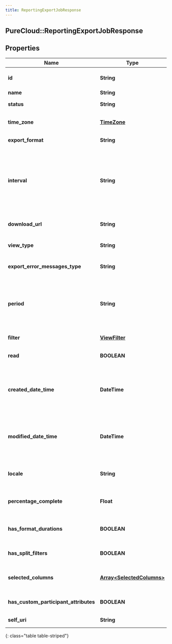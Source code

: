```yaml
---
title: ReportingExportJobResponse
---
```

## PureCloud::ReportingExportJobResponse

## Properties

|Name | Type | Description | Notes|
|------------ | ------------- | ------------- | -------------|
| **id** | **String** | The globally unique identifier for the object. | [optional] |
| **name** | **String** |  | [optional] |
| **status** | **String** | The current status of the export request | |
| **time_zone** | [**TimeZone**](TimeZone.html) | The requested timezone of the exported data | |
| **export_format** | **String** | The requested format of the exported data | |
| **interval** | **String** | The time period used to limit the the exported data. Intervals are represented as an ISO-8601 string. For example: YYYY-MM-DDThh:mm:ss/YYYY-MM-DDThh:mm:ss | [optional] |
| **download_url** | **String** | The url to download the request if it&#39;s status is completed | [optional] |
| **view_type** | **String** | The type of view export job to be created | |
| **export_error_messages_type** | **String** | The error message in case the export request failed | [optional] |
| **period** | **String** | The Period of the request in which to break down the intervals. Periods are represented as an ISO-8601 string. For example: P1D or P1DT12H | [optional] |
| **filter** | [**ViewFilter**](ViewFilter.html) | Filters to apply to create the view | |
| **read** | **BOOLEAN** | Indicates if the request has been marked as read | |
| **created_date_time** | **DateTime** | The created date/time of the request. Date time is represented as an ISO-8601 string. For example: yyyy-MM-ddTHH:mm:ss.SSSZ | |
| **modified_date_time** | **DateTime** | The last modified date/time of the request. Date time is represented as an ISO-8601 string. For example: yyyy-MM-ddTHH:mm:ss.SSSZ | |
| **locale** | **String** | The locale use for localization of the exported data, i.e. en-us, es-mx   | |
| **percentage_complete** | **Float** | The percentage of the job that has completed processing | |
| **has_format_durations** | **BOOLEAN** | Indicates if durations are formatted in hh:mm:ss format instead of ms | [optional] |
| **has_split_filters** | **BOOLEAN** | Indicates if filters will be split in aggregate detail exports | [optional] |
| **selected_columns** | [**Array&lt;SelectedColumns&gt;**](SelectedColumns.html) | The list of ordered selected columns from the export view by the user | [optional] |
| **has_custom_participant_attributes** | **BOOLEAN** | Indicates if custom participant attributes will be exported | [optional] |
| **self_uri** | **String** | The URI for this object | [optional] |
{: class="table table-striped"}


